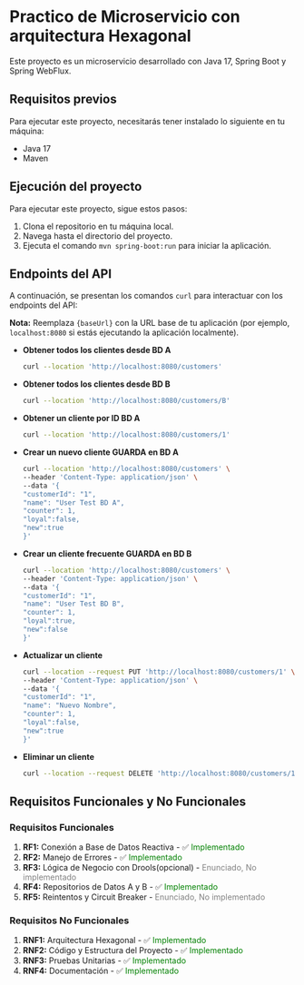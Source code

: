 # Practico de Microservicio con arquitectura Hexagonal

Este proyecto es un microservicio desarrollado con Java 17, Spring Boot y Spring WebFlux.

## Requisitos previos

Para ejecutar este proyecto, necesitarás tener instalado lo siguiente en tu máquina:

- Java 17
- Maven

## Ejecución del proyecto

Para ejecutar este proyecto, sigue estos pasos:

1. Clona el repositorio en tu máquina local.
2. Navega hasta el directorio del proyecto.
3. Ejecuta el comando `mvn spring-boot:run` para iniciar la aplicación.

## Endpoints del API

A continuación, se presentan los comandos `curl` para interactuar con los endpoints del API:

**Nota:** Reemplaza `{baseUrl}` con la URL base de tu aplicación (por ejemplo, `localhost:8080` si estás ejecutando la aplicación localmente).

- **Obtener todos los clientes desde BD A**

  ```bash
  curl --location 'http://localhost:8080/customers'
  ```

- **Obtener todos los clientes desde BD B**

  ```bash
  curl --location 'http://localhost:8080/customers/B'
  ```
  
- **Obtener un cliente por ID BD A**

  ```bash
  curl --location 'http://localhost:8080/customers/1'
  ```

- **Crear un nuevo cliente GUARDA en BD A** 

  ```bash
  curl --location 'http://localhost:8080/customers' \
  --header 'Content-Type: application/json' \
  --data '{
  "customerId": "1",
  "name": "User Test BD A",
  "counter": 1,
  "loyal":false,
  "new":true
  }'
  ```

- **Crear un cliente frecuente GUARDA en BD B**

  ```bash
  curl --location 'http://localhost:8080/customers' \
  --header 'Content-Type: application/json' \
  --data '{
  "customerId": "1",
  "name": "User Test BD B",
  "counter": 1,
  "loyal":true,
  "new":false
  }'
  ```
  
- **Actualizar un cliente**

  ```bash
  curl --location --request PUT 'http://localhost:8080/customers/1' \
  --header 'Content-Type: application/json' \
  --data '{
  "customerId": "1",
  "name": "Nuevo Nombre",
  "counter": 1,
  "loyal":false,
  "new":true
  }'
  ```

- **Eliminar un cliente**

  ```bash
  curl --location --request DELETE 'http://localhost:8080/customers/1'
  ```

## Requisitos Funcionales y No Funcionales

### Requisitos Funcionales

1. **RF1:** Conexión a Base de Datos Reactiva - ✅ <span style="color:green">Implementado</span>
2. **RF2:** Manejo de Errores - ✅ <span style="color:green">Implementado</span>
3. **RF3:** Lógica de Negocio con Drools(opcional) - <span style="color:gray">Enunciado, No implementado</span>
4. **RF4:** Repositorios de Datos A y B - ✅ <span style="color:green">Implementado</span>
5. **RF5:** Reintentos y Circuit Breaker - <span style="color:gray">Enunciado, No implementado</span>

### Requisitos No Funcionales

1. **RNF1:** Arquitectura Hexagonal - ✅ <span style="color:green">Implementado</span>
2. **RNF2:** Código y Estructura del Proyecto - ✅ <span style="color:green">Implementado</span>
3. **RNF3:** Pruebas Unitarias - ✅ <span style="color:green">Implementado</span>
4. **RNF4:** Documentación - ✅ <span style="color:green">Implementado</span>



